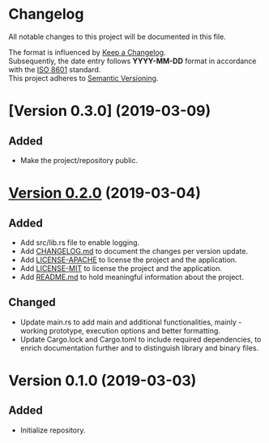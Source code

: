 # Changelog
All notable changes to this project will be documented in this file.

The format is influenced by [Keep a Changelog](https://keepachangelog.com/en/1.0.0/). <br>
Subsequently, the date entry follows **YYYY-MM-DD** format  in accordance with the [ISO 8601](https://www.iso.org/iso-8601-date-and-time-format.html) standard. <br>
This project adheres to [Semantic Versioning](https://semver.org/spec/v2.0.0.html).

# [Version 0.3.0] (2019-03-09)
## Added
* Make the project/repository public.

# [Version 0.2.0] (2019-03-04)
## Added
* Add src/lib.rs file to enable logging.
* Add [CHANGELOG.md](CHANGELOG.md "Project's CHANGELOG.md file") to document the changes per version update.
* Add [LICENSE-APACHE](LICENSE-APACHE "Project's LICENSE-APACHE file") to license the project and the application.
* Add [LICENSE-MIT](LICENSE-MIT "Project's LICENSE-MIT file") to license the project and the application.
* Add [README.md](README.md "Project's README.md file") to hold meaningful information about the project.

## Changed
* Update main<span></span>.rs to add main and additional functionalities, mainly - working prototype, execution options and better formatting.
* Update Cargo.lock and Cargo.toml to include required dependencies, to enrich documentation further and to distinguish library and binary files.

# Version 0.1.0 (2019-03-03)
## Added
* Initialize repository.

[Version 0.2.0]: https://github.com/0rganic/cli-timer/compare/4f20db0..b77b3be
